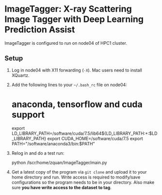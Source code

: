 # ImageTagger: X-ray Scattering Image Tagger with Deep Learning Prediction Assist

ImageTagger is configured to run on node04 of HPC1 cluster.

## Setup

1. Log in node04 with X11 forwarding (`-X`). Mac users need to install XQuartz.

2. Add the following lines to your `~/.bash_rc` file on node04:

	# anaconda, tensorflow and cuda support
	export LD_LIBRARY_PATH=/software/cuda/7.5/lib64${LD_LIBRARY_PATH:+:$LD_LIBRARY_PATH}
	export CUDA_HOME=/software/cuda/7.5
	export PATH="/software/anaconda3/bin:$PATH"

3. Relog in and do a test run:

	python /lscr/home/zquan/ImageTagger/main.py

4. Get a latest copy of the program via `git clone` and upload it to your home
directory and run. Write access is required to modify/save configurations so the
program needs to be in your directory. Also make sure **you have write access to
the dataset to tag**.
